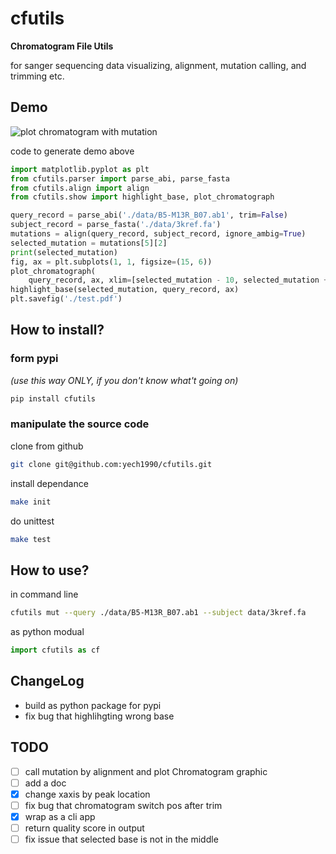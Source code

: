 # cfutils

**Chromatogram File Utils**

for sanger sequencing data visualizing, alignment, mutation calling, and trimming etc.

## Demo

![plot chromatogram with mutation](https://raw.githubusercontent.com/yech1990/cfutils/master/data/plot.png)

code to generate demo above

```python
import matplotlib.pyplot as plt
from cfutils.parser import parse_abi, parse_fasta
from cfutils.align import align
from cfutils.show import highlight_base, plot_chromatograph

query_record = parse_abi('./data/B5-M13R_B07.ab1', trim=False)
subject_record = parse_fasta('./data/3kref.fa')
mutations = align(query_record, subject_record, ignore_ambig=True)
selected_mutation = mutations[5][2]
print(selected_mutation)
fig, ax = plt.subplots(1, 1, figsize=(15, 6))
plot_chromatograph(
    query_record, ax, xlim=[selected_mutation - 10, selected_mutation + 10])
highlight_base(selected_mutation, query_record, ax)
plt.savefig('./test.pdf')
```

## How to install?

### form pypi

*(use this way ONLY, if you don't know what't going on)*

```bash
pip install cfutils
```

### manipulate the source code

clone from github

```bash
git clone git@github.com:yech1990/cfutils.git 
```

install dependance

```bash
make init
```

do unittest

```bash
make test
```

## How to use?

in command line

```bash
cfutils mut --query ./data/B5-M13R_B07.ab1 --subject data/3kref.fa
```

as python modual

```python
import cfutils as cf

```

## ChangeLog

- build as python package for pypi
- fix bug that highlihgting wrong base

## TODO

- [ ] call mutation by alignment and plot Chromatogram graphic
- [ ] add a doc
- [x] change xaxis by peak location
- [ ] fix bug that chromatogram switch pos after trim
- [x] wrap as a cli app
- [ ] return quality score in output
- [ ] fix issue that selected base is not in the middle
